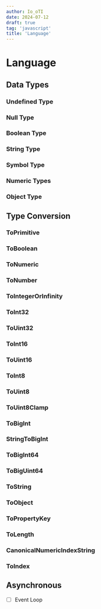 ```yaml
---
author: Io_oTI
date: 2024-07-12
draft: true
tag: 'javascript'
title: 'Language'
---
```


# Language

## Data Types

### Undefined Type

### Null Type

### Boolean Type

### String Type

### Symbol Type

### Numeric Types

### Object Type

## Type Conversion

### ToPrimitive

### ToBoolean

### ToNumeric

### ToNumber

### ToIntegerOrInfinity

### ToInt32

### ToUint32

### ToInt16

### ToUint16

### ToInt8

### ToUint8

### ToUint8Clamp

### ToBigInt

### StringToBigInt

### ToBigInt64

### ToBigUint64

### ToString

### ToObject

### ToPropertyKey

### ToLength

### CanonicalNumericIndexString

### ToIndex

## Asynchronous

- [ ] Event Loop
